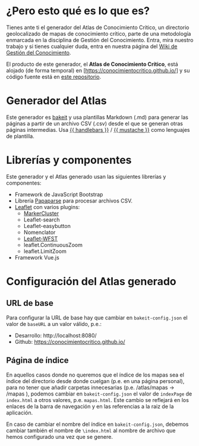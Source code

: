 # ¿Pero esto qué es lo que es?

Tienes ante ti el generador del Atlas de Conocimiento Crítico, un directorio geolocalizado de mapas de conocimiento crítico, parte de una metodología enmarcada en la disciplina de Gestión del Conocimiento. Entra, mira nuestro trabajo y si tienes cualquier duda, entra en nuestra página del [Wiki de Gestión del Conocimiento].

El producto de este generador, el **Atlas de Conocimiento Crítico**, está alojado (de forma temporal) en [https://conocimientocritico.github.io/] y su código fuente está en [este repositorio].

# Generador del Atlas

Este generador es [bakeit] y usa plantillas Markdown (.md) para generar las páginas a partir de un archivo CSV (.csv) desde el que se generan otras páginas intermedias. Usa [{{ handlebars }}] / [{{ mustache }}] como lenguajes de plantilla.

# Librerías y componentes

Este generador y el Atlas generado usan las siguientes librerías y componentes:
- Framework de JavaScript Bootstrap
- Librería [Papaparse] para procesar archivos CSV.
- [Leaflet] con varios plugins:
  - [MarkerCluster]
  - Leaflet-search
  - Leaflet-easybutton
  - Nomenclator
  - [Leaflet-WFST]
  - leaflet.ContinuousZoom
  - leaflet.LimitZoom
- Framework Vue.js


# Configuración del Atlas generado

## URL de base

Para configurar la URL de base hay que cambiar en ```bakeit-config.json``` el valor de ```baseURL``` a un valor válido, p.e.:

- Desarrollo: http://localhost:8080/
- Github: https://conocimientocritico.github.io/

## Página de índice

En aquellos casos donde no queremos que el índice de los mapas sea el índice del directorio desde donde cuelgan (p.e. en una página personal), para no tener que añadir carpetas innecesarias (p.e. /atlas/mapas -> /mapas ), podemos cambiar en ```bakeit-config.json``` el valor de ```indexPage``` de ```index.html``` a otros valores, p.e. ```mapas.html```. Este cambio se reflejará en los enlaces de la barra de navegación y en las referencias a la raiz de la aplicación.

En caso de cambiar el nombre del índice en ```bakeit-config.json```, debemos cambiar también el nombre de ```\index.html``` al nombre de archivo que hemos configurado una vez que se genere.

[Wiki de Gestión del Conocimiento]: https://ws168.juntadeandalucia.es/wikigestionC/index.php?title=Mapa_de_Conocimiento_Cr%C3%ADtico
[https://conocimientocritico.github.io/]: https://conocimientocritico.github.io/
[este repositorio]: https://github.com/conocimientocritico/conocimientocritico.github.io
[bakeit]: https://github.com/lumarama/bakeit
[{{ handlebars }}]: https://handlebarsjs.com/
[{{ mustache }}]: http://mustache.github.io/
[Papaparse]: https://www.papaparse.com/
[Leaflet]: https://leafletjs.com/
[MarkerCluster]: https://github.com/Leaflet/Leaflet.markercluster
[Leaflet-search]: https://github.com/sjaakp/leaflet-search
[Leaflet-WFST]: https://github.com/Flexberry/Leaflet-WFST
